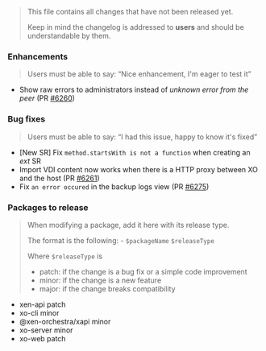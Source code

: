 > This file contains all changes that have not been released yet.
>
> Keep in mind the changelog is addressed to **users** and should be
> understandable by them.

### Enhancements

> Users must be able to say: “Nice enhancement, I'm eager to test it”

- Show raw errors to administrators instead of _unknown error from the peer_ (PR [#6260](https://github.com/vatesfr/xen-orchestra/pull/6260))

### Bug fixes

> Users must be able to say: “I had this issue, happy to know it's fixed”

- [New SR] Fix `method.startsWith is not a function` when creating an _ext_ SR
- Import VDI content now works when there is a HTTP proxy between XO and the host (PR [#6261](https://github.com/vatesfr/xen-orchestra/pull/6261))
- Fix `an error occured` in the backup logs view (PR [#6275](https://github.com/vatesfr/xen-orchestra/pull/6275))

### Packages to release

> When modifying a package, add it here with its release type.
>
> The format is the following: - `$packageName` `$releaseType`
>
> Where `$releaseType` is
>
> - patch: if the change is a bug fix or a simple code improvement
> - minor: if the change is a new feature
> - major: if the change breaks compatibility

<!--packages-start-->

- xen-api patch
- xo-cli minor
- @xen-orchestra/xapi minor
- xo-server minor
- xo-web patch

<!--packages-end-->
